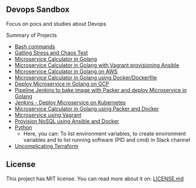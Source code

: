 ## Devops Sandbox
Focus on pocs and studies about Devops

Summary of Projects
- [Bash commands](https://github.com/bbeckerdarosa/devops_sandbox/tree/master/bash_commands)
- [Gatling Stress and Chaos Test](https://github.com/bbeckerdarosa/devops_sandbox/tree/master/microservice_gatling)
- [Microservice Calculator in Golang](https://github.com/bbeckerdarosa/devops_sandbox/tree/master/microservice_go)
- [Microservice Calculator in Golang with Vagrant provisioning Ansible](https://github.com/bbeckerdarosa/devops_sandbox/tree/master/microservice_go_ansible)
- [Microservice Calculator in Golang on AWS](https://github.com/bbeckerdarosa/devops_sandbox/tree/master/microservice_go_aws)
- [Microservice Calculator in Golang using Docker/Dockerfile](https://github.com/bbeckerdarosa/devops_sandbox/tree/master/microservice_go_dockerfile)
- [Deploy Microservice in Golang on GCP](https://github.com/bbeckerdarosa/devops_sandbox/tree/master/microservice_go_gcp)
- [Pipeline Jenkins to bake image with Packer and deploy Microservice in Golang](https://github.com/bbeckerdarosa/devops_sandbox/tree/master/microservice_go_jenkins)
- [Jenkins - Deploy Microservice on Kubernetes](https://github.com/bbeckerdarosa/devops_sandbox/tree/master/microservice_go_kubernetes)
- [Microservice Calculator in Golang using Packer and Docker](https://github.com/bbeckerdarosa/devops_sandbox/tree/master/microservice_go_packer)
- [Microservice using Vagrant](https://github.com/bbeckerdarosa/devops_sandbox/tree/master/microservice_go_vagrant)
- [Provision NoSQL using Ansible and Docker](https://github.com/bbeckerdarosa/devops_sandbox/tree/master/nosql_provision)
- [Python](https://github.com/bbeckerdarosa/devops_sandbox/tree/master/python_environments)
    - Here, you can: To list environment variables, to create environment variables and to list running software (PID and cmd) in Slack channel
- [Uncomplicating Terraform](https://github.com/bbeckerdarosa/devops_sandbox/tree/master/terraform_linuxtips_chamaasmina)

## License
This project has MIT license. You can read more about it on: [LICENSE.md](LICENSE.md)